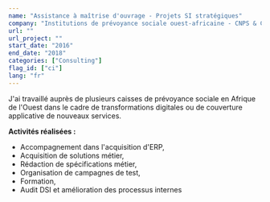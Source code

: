 ```yaml
---
name: "Assistance à maîtrise d'ouvrage - Projets SI stratégiques"
company: "Institutions de prévoyance sociale ouest-africaine - CNPS & CGRAE (clients FINACTU)"
url: ""
url_project: ""
start_date: "2016"
end_date: "2018"
categories: ["Consulting"]
flag_id: ["ci"]
lang: "fr"
---
```


J'ai travaillé auprès de plusieurs caisses de prévoyance sociale en Afrique de l'Ouest dans le cadre de transformations digitales ou de couverture applicative de nouveaux services.

__**Activités réalisées :**__
* Accompagnement dans l'acquisition d'ERP,
* Acquisition de solutions métier,
* Rédaction de spécifications métier,
* Organisation de campagnes de test,
* Formation,
* Audit DSI et amélioration des processus internes



